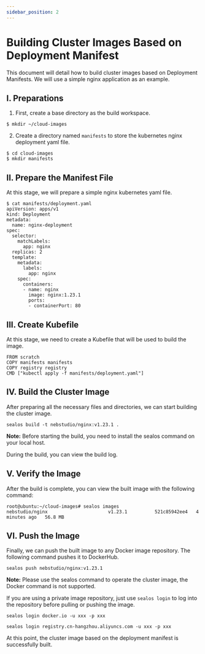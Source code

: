 ```yaml
---
sidebar_position: 2
---
```


# Building Cluster Images Based on Deployment Manifest

This document will detail how to build cluster images based on Deployment Manifests. We will use a simple nginx application as an example.

## I. Preparations

1. First, create a base directory as the build workspace.

```shell
$ mkdir ~/cloud-images
```

2. Create a directory named `manifests` to store the kubernetes nginx deployment yaml file.

```shell
$ cd cloud-images
$ mkdir manifests
```

## II. Prepare the Manifest File

At this stage, we will prepare a simple nginx kubernetes yaml file.

```shell
$ cat manifests/deployment.yaml
apiVersion: apps/v1
kind: Deployment
metadata:
  name: nginx-deployment
spec:
  selector:
    matchLabels:
      app: nginx
  replicas: 2
  template:
    metadata:
      labels:
        app: nginx
    spec:
      containers:
      - name: nginx
        image: nginx:1.23.1
        ports:
        - containerPort: 80
```

## III. Create Kubefile

At this stage, we need to create a Kubefile that will be used to build the image.

```shell
FROM scratch
COPY manifests manifests
COPY registry registry
CMD ["kubectl apply -f manifests/deployment.yaml"]
```

## IV. Build the Cluster Image

After preparing all the necessary files and directories, we can start building the cluster image.

```shell
sealos build -t nebstudio/nginx:v1.23.1 .
```

**Note:** Before starting the build, you need to install the sealos command on your local host.

During the build, you can view the build log.

## V. Verify the Image

After the build is complete, you can view the built image with the following command:

```shell
root@ubuntu:~/cloud-images# sealos images
nebstudio/nginx                      v1.23.1          521c85942ee4   4 minutes ago   56.8 MB
```

## VI. Push the Image

Finally, we can push the built image to any Docker image repository. The following command pushes it to DockerHub.

```shell
sealos push nebstudio/nginx:v1.23.1
```

**Note:** Please use the sealos command to operate the cluster image, the Docker command is not supported.

If you are using a private image repository, just use `sealos login` to log into the repository before pulling or pushing the image.

```shell
sealos login docker.io -u xxx -p xxx

sealos login registry.cn-hangzhou.aliyuncs.com -u xxx -p xxx
```

At this point, the cluster image based on the deployment manifest is successfully built.
